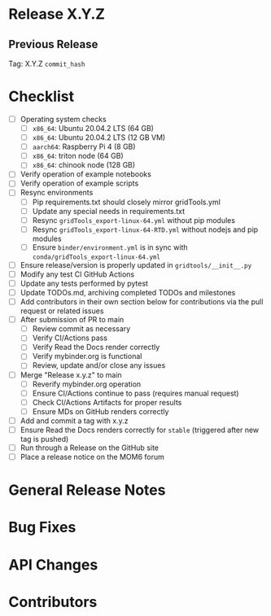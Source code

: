 <!-- DEPLOYMENT TEMPLATE -->

# Release X.Y.Z

## Previous Release

Tag: X.Y.Z `commit_hash`

<!--
This documents the steps needed for a complete release.  Copy to
release folder as X.Y.Z.md and fill out.  Delete these instructions
and the DEPLOYMENT TEMPLATE header above.
-->

# Checklist

 - [ ] Operating system checks
   - [ ] `x86_64`: Ubuntu 20.04.2 LTS (64 GB)
   - [ ] `x86_64`: Ubuntu 20.04.2 LTS (12 GB VM)
   - [ ] `aarch64`: Raspberry Pi 4 (8 GB)
   - [ ] `x86_64`: triton node (64 GB)
   - [ ] `x86_64`: chinook node (128 GB)
 - [ ] Verify operation of example notebooks
 - [ ] Verify operation of example scripts
 - [ ] Resync environments
   - [ ] Pip requirements.txt should closely mirror gridTools.yml
   - [ ] Update any special needs in requirements.txt
   - [ ] Resync `gridTools_export-linux-64.yml` without pip modules
   - [ ] Resync `gridTools_export-linux-64-RTD.yml` without nodejs and pip modules
   - [ ] Ensure `binder/environment.yml` is in sync
         with `conda/gridTools_export-linux-64.yml`
 - [ ] Ensure release/version is properly updated in `gridtools/__init__.py`
 - [ ] Modify any test CI GitHub Actions
 - [ ] Update any tests performed by pytest
 - [ ] Update TODOs.md, archiving completed TODOs and milestones
 - [ ] Add contributors in their own section below for contributions via the pull request or related issues
 - [ ] After submission of PR to main
   - [ ] Review commit as necessary
   - [ ] Verify CI/Actions pass
   - [ ] Verify Read the Docs render correctly
   - [ ] Verify mybinder.org is functional
   - [ ] Review, update and/or close any issues
 - [ ] Merge "Release x.y.z" to main
   - [ ] Reverify mybinder.org operation
   - [ ] Ensure CI/Actions continue to pass (requires manual request)
   - [ ] Check CI/Actions Artifacts for proper results
   - [ ] Ensure MDs on GitHub renders correctly
 - [ ] Add and commit a tag with x.y.z
 - [ ] Ensure Read the Docs renders correctly for `stable` (triggered after new tag is pushed)
 - [ ] Run through a Release on the GitHub site
 - [ ] Place a release notice on the MOM6 forum

<!-- Delete sections with no content -->
# General Release Notes

# Bug Fixes

# API Changes

# Contributors
